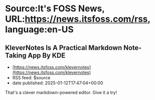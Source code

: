 # Source:It's FOSS News, URL:https://news.itsfoss.com/rss, language:en-US

## KleverNotes Is A Practical Markdown Note-Taking App By KDE
 - [https://news.itsfoss.com/klevernotes](https://news.itsfoss.com/klevernotes)
 - RSS feed: $source
 - date published: 2025-01-12T17:47:04+00:00

That's a clever markdown-powered editor. Give it a try!

